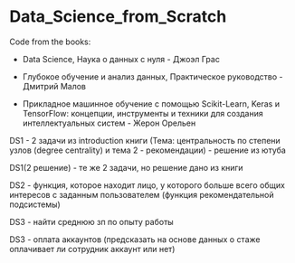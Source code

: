 # Data_Science_from_Scratch
Code from the books:

- Data Science, Наука о данных с нуля - Джоэл Грас

- Глубокое обучение и анализ данных, Практическое руководство - Дмитрий Малов

- Прикладное машинное обучение с помощью Scikit-Learn, Keras и TensorFlow: концепции, инструменты и техники для создания интеллектуальных систем - Жерон Орельен

DS1 - 2 задачи из introduction книги (Тема: центральность по степени узлов (degree centrality) и тема 2 - рекомендации) - решение из ютуба

DS1(2 решение) - те же 2 задачи, но решение дано из книги

DS2 - функция, которое находит лицо, у которого больше всего общих интересов с заданным пользователем (функция рекомендательной подсистемы)

DS3 - найти среднюю зп по опыту работы

DS3 - оплата аккаунтов (предсказать на основе данных о стаже оплачивает ли сотрудник аккаунт или нет)
